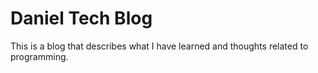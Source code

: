 # Daniel Tech Blog

This is a blog that describes what I have learned and thoughts related to programming.
